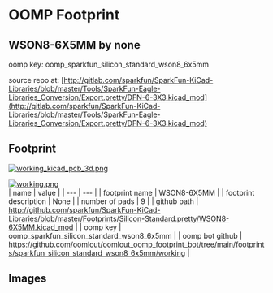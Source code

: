 # OOMP Footprint  
## WSON8-6X5MM  by none  
  
oomp key: oomp_sparkfun_silicon_standard_wson8_6x5mm  
  
source repo at: [http://gitlab.com/sparkfun/SparkFun-KiCad-Libraries/blob/master/Tools/SparkFun-Eagle-Libraries_Conversion/Export.pretty/DFN-6-3X3.kicad_mod](http://gitlab.com/sparkfun/SparkFun-KiCad-Libraries/blob/master/Tools/SparkFun-Eagle-Libraries_Conversion/Export.pretty/DFN-6-3X3.kicad_mod)  
## Footprint  
  
[![working_kicad_pcb_3d.png](working_kicad_pcb_3d_600.png)](working_kicad_pcb_3d.png)  
  
[![working.png](working_600.png)](working.png)  
| name | value | 
| --- | --- | 
| footprint name | WSON8-6X5MM | 
| footprint description | None | 
| number of pads | 9 | 
| github path | http://github.com/sparkfun/SparkFun-KiCad-Libraries/blob/master/Footprints/Silicon-Standard.pretty/WSON8-6X5MM.kicad_mod | 
| oomp key | oomp_sparkfun_silicon_standard_wson8_6x5mm | 
| oomp bot github | https://github.com/oomlout/oomlout_oomp_footprint_bot/tree/main/footprints/sparkfun_silicon_standard_wson8_6x5mm/working | 
## Images  
